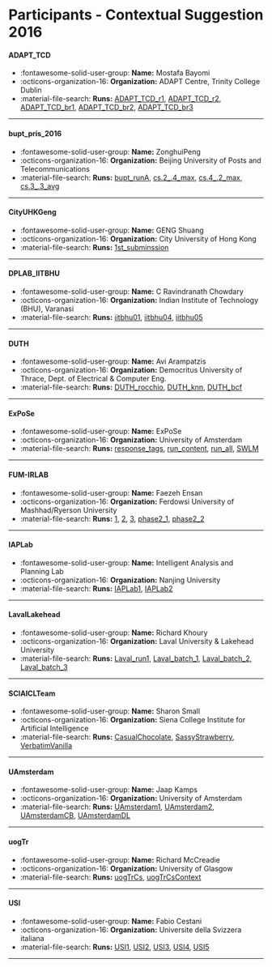 # Participants - Contextual Suggestion 2016 

#### ADAPT_TCD 
 - :fontawesome-solid-user-group: **Name:** Mostafa Bayomi 
 - :octicons-organization-16: **Organization:** ADAPT Centre, Trinity College Dublin 
 - :material-file-search: **Runs:** [ADAPT_TCD_r1](./runs.md#adapt_tcd_r1), [ADAPT_TCD_r2](./runs.md#adapt_tcd_r2), [ADAPT_TCD_br1](./runs.md#adapt_tcd_br1), [ADAPT_TCD_br2](./runs.md#adapt_tcd_br2), [ADAPT_TCD_br3](./runs.md#adapt_tcd_br3) 

---
#### bupt_pris_2016 
 - :fontawesome-solid-user-group: **Name:** ZonghuiPeng 
 - :octicons-organization-16: **Organization:** Beijing University of Posts and Telecommunications 
 - :material-file-search: **Runs:** [bupt_runA](./runs.md#bupt_runa), [cs.2_.4_max](./runs.md#cs.2_.4_max), [cs.4_.2_max](./runs.md#cs.4_.2_max), [cs.3_.3_avg](./runs.md#cs.3_.3_avg) 

---
#### CityUHKGeng 
 - :fontawesome-solid-user-group: **Name:** GENG Shuang 
 - :octicons-organization-16: **Organization:** City University of Hong Kong 
 - :material-file-search: **Runs:** [1st_subminssion](./runs.md#1st_subminssion) 

---
#### DPLAB_IITBHU 
 - :fontawesome-solid-user-group: **Name:** C Ravindranath Chowdary 
 - :octicons-organization-16: **Organization:** Indian Institute of Technology (BHU), Varanasi 
 - :material-file-search: **Runs:** [iitbhu01](./runs.md#iitbhu01), [iitbhu04](./runs.md#iitbhu04), [iitbhu05](./runs.md#iitbhu05) 

---
#### DUTH 
 - :fontawesome-solid-user-group: **Name:** Avi Arampatzis 
 - :octicons-organization-16: **Organization:** Democritus University of Thrace, Dept. of Electrical & Computer Eng. 
 - :material-file-search: **Runs:** [DUTH_rocchio](./runs.md#duth_rocchio), [DUTH_knn](./runs.md#duth_knn), [DUTH_bcf](./runs.md#duth_bcf) 

---
#### ExPoSe 
 - :fontawesome-solid-user-group: **Name:** ExPoSe 
 - :octicons-organization-16: **Organization:** University of Amsterdam 
 - :material-file-search: **Runs:** [response_tags](./runs.md#response_tags), [run_content](./runs.md#run_content), [run_all](./runs.md#run_all), [SWLM](./runs.md#swlm) 

---
#### FUM-IRLAB 
 - :fontawesome-solid-user-group: **Name:** Faezeh Ensan 
 - :octicons-organization-16: **Organization:** Ferdowsi University of Mashhad/Ryerson University 
 - :material-file-search: **Runs:** [1](./runs.md#1), [2](./runs.md#2), [3](./runs.md#3), [phase2_1](./runs.md#phase2_1), [phase2_2](./runs.md#phase2_2) 

---
#### IAPLab 
 - :fontawesome-solid-user-group: **Name:** Intelligent Analysis and Planning Lab 
 - :octicons-organization-16: **Organization:** Nanjing University 
 - :material-file-search: **Runs:** [IAPLab1](./runs.md#iaplab1), [IAPLab2](./runs.md#iaplab2) 

---
#### LavalLakehead 
 - :fontawesome-solid-user-group: **Name:** Richard Khoury 
 - :octicons-organization-16: **Organization:** Laval University & Lakehead University 
 - :material-file-search: **Runs:** [Laval_run1](./runs.md#laval_run1), [Laval_batch_1](./runs.md#laval_batch_1), [Laval_batch_2](./runs.md#laval_batch_2), [Laval_batch_3](./runs.md#laval_batch_3) 

---
#### SCIAICLTeam 
 - :fontawesome-solid-user-group: **Name:**  Sharon Small 
 - :octicons-organization-16: **Organization:** Siena College Institute for Artificial Intelligence 
 - :material-file-search: **Runs:** [CasualChocolate](./runs.md#casualchocolate), [SassyStrawberry](./runs.md#sassystrawberry), [VerbatimVanilla](./runs.md#verbatimvanilla) 

---
#### UAmsterdam 
 - :fontawesome-solid-user-group: **Name:** Jaap Kamps 
 - :octicons-organization-16: **Organization:** University of Amsterdam 
 - :material-file-search: **Runs:** [UAmsterdam1](./runs.md#uamsterdam1), [UAmsterdam2](./runs.md#uamsterdam2), [UAmsterdamCB](./runs.md#uamsterdamcb), [UAmsterdamDL](./runs.md#uamsterdamdl) 

---
#### uogTr 
 - :fontawesome-solid-user-group: **Name:** Richard McCreadie 
 - :octicons-organization-16: **Organization:** University of Glasgow 
 - :material-file-search: **Runs:** [uogTrCs](./runs.md#uogtrcs), [uogTrCsContext](./runs.md#uogtrcscontext) 

---
#### USI 
 - :fontawesome-solid-user-group: **Name:** Fabio Cestani 
 - :octicons-organization-16: **Organization:** Universite della Svizzera italiana 
 - :material-file-search: **Runs:** [USI1](./runs.md#usi1), [USI2](./runs.md#usi2), [USI3](./runs.md#usi3), [USI4](./runs.md#usi4), [USI5](./runs.md#usi5) 

---
